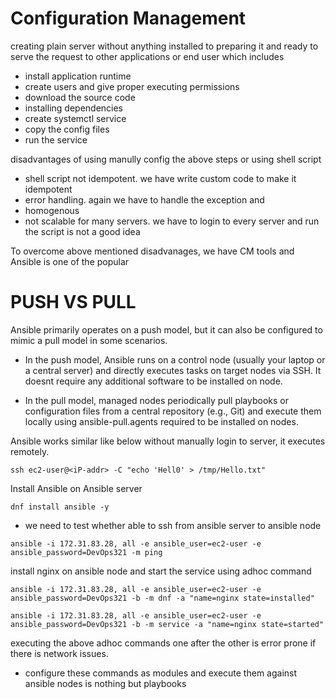 # Configuration Management

creating plain server without anything installed to preparing it and ready to serve the request to other applications or end user which includes 

* install application runtime
* create users and give proper executing permissions
* download the source code
* installing dependencies
* create systemctl service
* copy the config files
* run the service

disadvantages of using manully config the above steps or using shell script

* shell script not idempotent. we have write custom code to make it idempotent
* error handling. again we have to handle the exception and 
* homogenous 
* not scalable for many servers. we have to login to every server and run the script is not a good idea

To overcome above mentioned disadvanages, we have CM tools and Ansible is one of the popular

# PUSH VS PULL

Ansible primarily operates on a push model, but it can also be configured to mimic a pull model in some scenarios.

* In the push model, Ansible runs on a control node (usually your laptop or a central server) and directly executes tasks on target nodes via SSH. It doesnt require any additional software to be installed on node.

* In the pull model, managed nodes periodically pull playbooks or configuration files from a central repository (e.g., Git) and execute them locally using ansible-pull.agents required to be installed on nodes.

Ansible works similar like below without manually login to server, it executes remotely.

```
ssh ec2-user@<iP-addr> -C "echo 'Hell0' > /tmp/Hello.txt"
```

Install Ansible on Ansible server 

```
dnf install ansible -y
```

* we need to test whether able to ssh from ansible server to ansible node

```
ansible -i 172.31.83.28, all -e ansible_user=ec2-user -e ansible_password=DevOps321 -m ping
```

install nginx on ansible node and start the service using adhoc command

```
ansible -i 172.31.83.28, all -e ansible_user=ec2-user -e ansible_password=DevOps321 -b -m dnf -a "name=nginx state=installed"

ansible -i 172.31.83.28, all -e ansible_user=ec2-user -e ansible_password=DevOps321 -b -m service -a "name=nginx state=started"
```

executing the above adhoc commands one after the other is error prone if there is network issues.

* configure these commands as modules and execute them against ansible nodes is nothing but playbooks